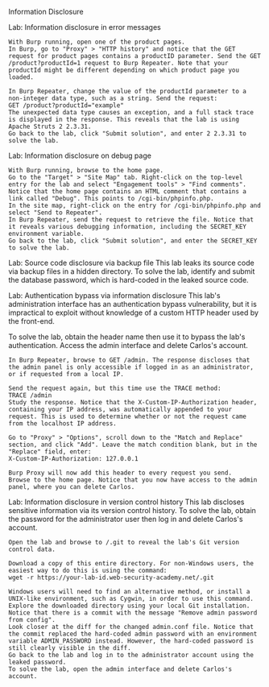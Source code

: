 Information Disclosure



Lab: Information disclosure in error messages
 

    With Burp running, open one of the product pages.
    In Burp, go to "Proxy" > "HTTP history" and notice that the GET request for product pages contains a productID parameter. Send the GET /product?productId=1 request to Burp Repeater. Note that your productId might be different depending on which product page you loaded.

    In Burp Repeater, change the value of the productId parameter to a non-integer data type, such as a string. Send the request:
    GET /product?productId="example"
    The unexpected data type causes an exception, and a full stack trace is displayed in the response. This reveals that the lab is using Apache Struts 2 2.3.31.
    Go back to the lab, click "Submit solution", and enter 2 2.3.31 to solve the lab.

Lab: Information disclosure on debug page
 

    With Burp running, browse to the home page.
    Go to the "Target" > "Site Map" tab. Right-click on the top-level entry for the lab and select "Engagement tools" > "Find comments". Notice that the home page contains an HTML comment that contains a link called "Debug". This points to /cgi-bin/phpinfo.php.
    In the site map, right-click on the entry for /cgi-bin/phpinfo.php and select "Send to Repeater".
    In Burp Repeater, send the request to retrieve the file. Notice that it reveals various debugging information, including the SECRET_KEY environment variable.
    Go back to the lab, click "Submit solution", and enter the SECRET_KEY to solve the lab.

Lab: Source code disclosure via backup file
 This lab leaks its source code via backup files in a hidden directory. To solve the lab, identify and submit the database password, which is hard-coded in the leaked source code. 




Lab: Authentication bypass via information disclosure
  This lab's administration interface has an authentication bypass vulnerability, but it is impractical to exploit without knowledge of a custom HTTP header used by the front-end.

  To solve the lab, obtain the header name then use it to bypass the lab's authentication. Access the admin interface and delete Carlos's account. 



    In Burp Repeater, browse to GET /admin. The response discloses that the admin panel is only accessible if logged in as an administrator, or if requested from a local IP.

    Send the request again, but this time use the TRACE method:
    TRACE /admin
    Study the response. Notice that the X-Custom-IP-Authorization header, containing your IP address, was automatically appended to your request. This is used to determine whether or not the request came from the localhost IP address.

    Go to "Proxy" > "Options", scroll down to the "Match and Replace" section, and click "Add". Leave the match condition blank, but in the "Replace" field, enter:
    X-Custom-IP-Authorization: 127.0.0.1

    Burp Proxy will now add this header to every request you send.
    Browse to the home page. Notice that you now have access to the admin panel, where you can delete Carlos.





Lab: Information disclosure in version control history
 This lab discloses sensitive information via its version control history. To solve the lab, obtain the password for the administrator user then log in and delete Carlos's account. 
 

    Open the lab and browse to /.git to reveal the lab's Git version control data.

    Download a copy of this entire directory. For non-Windows users, the easiest way to do this is using the command:
    wget -r https://your-lab-id.web-security-academy.net/.git

    Windows users will need to find an alternative method, or install a UNIX-like environment, such as Cygwin, in order to use this command.
    Explore the downloaded directory using your local Git installation. Notice that there is a commit with the message "Remove admin password from config".
    Look closer at the diff for the changed admin.conf file. Notice that the commit replaced the hard-coded admin password with an environment variable ADMIN_PASSWORD instead. However, the hard-coded password is still clearly visible in the diff.
    Go back to the lab and log in to the administrator account using the leaked password.
    To solve the lab, open the admin interface and delete Carlos's account.



